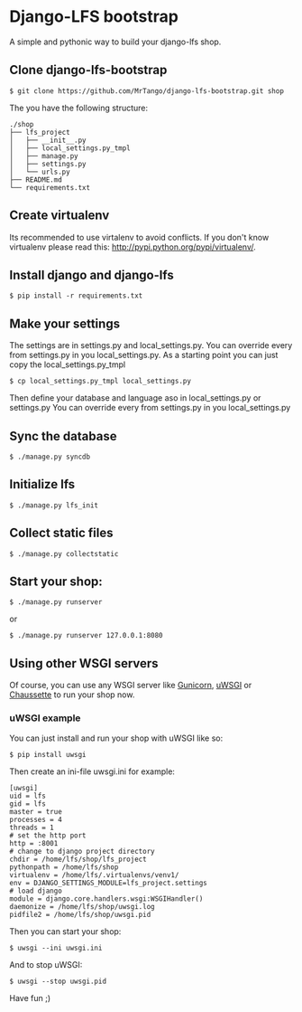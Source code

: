 Django-LFS bootstrap
====================

A simple and pythonic way to build your django-lfs shop.

Clone django-lfs-bootstrap
--------------------------

	$ git clone https://github.com/MrTango/django-lfs-bootstrap.git shop

The you have the following structure:

	./shop
	├── lfs_project
	│   ├── __init__.py
	│   ├── local_settings.py_tmpl
	│   ├── manage.py
	│   ├── settings.py
	│   └── urls.py
	├── README.md
	└── requirements.txt


Create virtualenv
-----------------

Its recommended to use virtalenv to avoid conflicts. If you don't know virtualenv please read this: http://pypi.python.org/pypi/virtualenv/.

Install django and django-lfs
-----------------------------

	$ pip install -r requirements.txt

Make your settings
------------------

The settings are in settings.py and local_settings.py. You can override every from settings.py in you local_settings.py.
As a starting point you can just copy the local_settings.py_tmpl

	$ cp local_settings.py_tmpl local_settings.py

Then define your database and language aso in local_settings.py or settings.py
You can override every from settings.py in you local_settings.py

Sync the database
-----------------

	$ ./manage.py syncdb

Initialize lfs
--------------

	$ ./manage.py lfs_init

Collect static files
--------------------

	$ ./manage.py collectstatic

Start your shop:
----------------

	$ ./manage.py runserver 

or

	$ ./manage.py runserver 127.0.0.1:8080

Using other WSGI servers
------------------------

Of course, you can use any WSGI server like [Gunicorn](http://gunicorn.org/), [uWSGI](http://projects.unbit.it/uwsgi) or [Chaussette](http://chaussette.readthedocs.org/) to run your shop now. 

### uWSGI example

You can just install and run your shop with uWSGI like so:

	$ pip install uwsgi

Then create an ini-file uwsgi.ini for example:

	[uwsgi]
	uid = lfs
	gid = lfs
	master = true
	processes = 4
	threads = 1
	# set the http port
	http = :8001
	# change to django project directory
	chdir = /home/lfs/shop/lfs_project
	pythonpath = /home/lfs/shop
	virtualenv = /home/lfs/.virtualenvs/venv1/
	env = DJANGO_SETTINGS_MODULE=lfs_project.settings
	# load django
	module = django.core.handlers.wsgi:WSGIHandler()
	daemonize = /home/lfs/shop/uwsgi.log
	pidfile2 = /home/lfs/shop/uwsgi.pid	

Then you can start your shop:

	$ uwsgi --ini uwsgi.ini

And to stop uWSGI:

	$ uwsgi --stop uwsgi.pid

Have fun ;)
